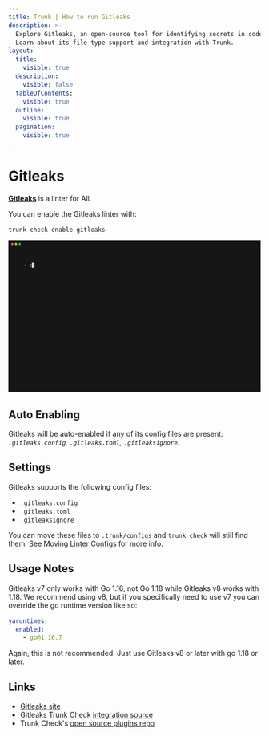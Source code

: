 ```yaml
---
title: Trunk | How to run Gitleaks
description: >-
  Explore Gitleaks, an open-source tool for identifying secrets in codebases.
  Learn about its file type support and integration with Trunk.
layout:
  title:
    visible: true
  description:
    visible: false
  tableOfContents:
    visible: true
  outline:
    visible: true
  pagination:
    visible: true
---
```


# Gitleaks

[**Gitleaks**](https://gitleaks.io/) is a linter for All.

You can enable the Gitleaks linter with:

```shell
trunk check enable gitleaks
```

![gitleaks example output](../../../check/configuration/supported/gitleaks.gif)

## Auto Enabling

Gitleaks will be auto-enabled if any of its config files are present: _`.gitleaks.config`, `.gitleaks.toml`, `.gitleaksignore`_.

## Settings

Gitleaks supports the following config files:

* `.gitleaks.config`
* `.gitleaks.toml`
* `.gitleaksignore`

You can move these files to `.trunk/configs` and `trunk check` will still find them. See [Moving Linter Configs](../#moving-linter-configs) for more info.

## Usage Notes

Gitleaks v7 only works with Go 1.16, not Go 1.18 while Gitleaks v8 works with 1.18. We recommend using v8, but if you specifically need to use v7 you can override the go runtime version like so:

```yaml
yaruntimes:
  enabled:
    - go@1.16.7
```

Again, this is not recommended. Just use Gitleaks v8 or later with go 1.18 or later.

## Links

* [Gitleaks site](https://gitleaks.io/)
* Gitleaks Trunk Check [integration source](https://github.com/trunk-io/plugins/tree/main/linters/gitleaks)
* Trunk Check's [open source plugins repo](https://github.com/trunk-io/plugins/tree/main)
